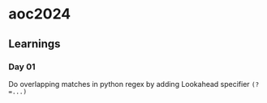# aoc2024

## Learnings 

### Day 01

Do overlapping matches in python regex by adding Lookahead specifier `(?=...)`
